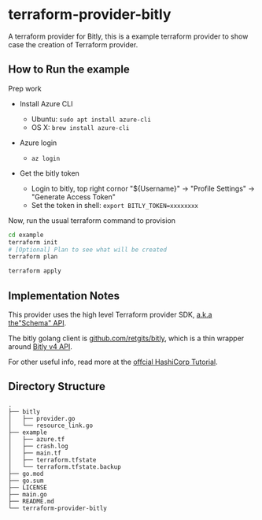 # terraform-provider-bitly
A terraform provider for Bitly, this is a example terraform provider to show case the creation of Terraform provider.

## How to Run the example
Prep work

- Install Azure CLI
    - Ubuntu: `sudo apt install azure-cli`
    - OS X: `brew install azure-cli`

- Azure login
    - `az login`

- Get the bitly token
    - Login to bitly, top right cornor "${Username}" -> "Profile Settings" -> "Generate Access Token"
    - Set the token in shell: `export BITLY_TOKEN=xxxxxxxx`


Now, run the usual terraform command to provision
```bash
cd example
terraform init
# [Optional] Plan to see what will be created
terraform plan

terraform apply
```

## Implementation Notes
This provider uses the high level Terraform provider SDK, [a.k.a the"Schema" API](https://godoc.org/github.com/hashicorp/terraform-plugin-sdk/helper/schema).

The bitly golang client is [github.com/retgits/bitly](https://github.com/retgits/bitly), which is a thin wrapper around [Bitly v4 API](https://dev.bitly.com/docs/getting-started/introduction).

For other useful info, read more at the [offcial HashiCorp Tutorial](https://learn.hashicorp.com/collections/terraform/providers).

## Directory Structure

```
.
├── bitly
│   ├── provider.go
│   └── resource_link.go
├── example
│   ├── azure.tf
│   ├── crash.log
│   ├── main.tf
│   ├── terraform.tfstate
│   └── terraform.tfstate.backup
├── go.mod
├── go.sum
├── LICENSE
├── main.go
├── README.md
└── terraform-provider-bitly
```